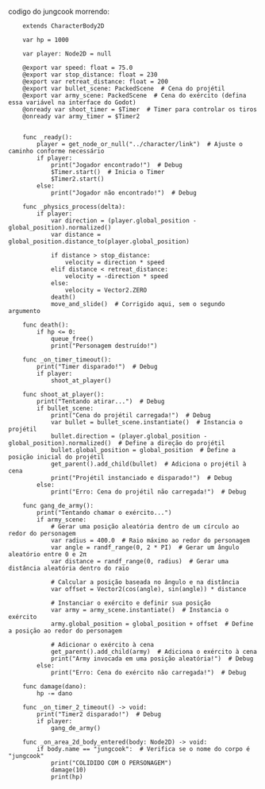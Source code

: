 codigo do jungcook morrendo:

		extends CharacterBody2D
		
		var hp = 1000
		
		var player: Node2D = null
		
		@export var speed: float = 75.0
		@export var stop_distance: float = 230
		@export var retreat_distance: float = 200
		@export var bullet_scene: PackedScene  # Cena do projétil
		@export var army_scene: PackedScene  # Cena do exército (defina essa variável na interface do Godot)
		@onready var shoot_timer = $Timer  # Timer para controlar os tiros
		@onready var army_timer = $Timer2
		
		
		func _ready():
			player = get_node_or_null("../character/link")  # Ajuste o caminho conforme necessário
			if player:
				print("Jogador encontrado!")  # Debug
				$Timer.start()  # Inicia o Timer
				$Timer2.start()
			else:
				print("Jogador não encontrado!")  # Debug
		
		func _physics_process(delta):
			if player:
				var direction = (player.global_position - global_position).normalized()
				var distance = global_position.distance_to(player.global_position)
				
				if distance > stop_distance:
					velocity = direction * speed
				elif distance < retreat_distance:
					velocity = -direction * speed
				else:
					velocity = Vector2.ZERO
				death()
				move_and_slide()  # Corrigido aqui, sem o segundo argumento
		
		func death():
			if hp <= 0:
				queue_free()
				print("Personagem destruído!")
		
		func _on_timer_timeout():
			print("Timer disparado!")  # Debug
			if player:
				shoot_at_player()
		
		func shoot_at_player():
			print("Tentando atirar...")  # Debug
			if bullet_scene:
				print("Cena do projétil carregada!")  # Debug
				var bullet = bullet_scene.instantiate()  # Instancia o projétil
				bullet.direction = (player.global_position - global_position).normalized()  # Define a direção do projétil
				bullet.global_position = global_position  # Define a posição inicial do projétil
				get_parent().add_child(bullet)  # Adiciona o projétil à cena
				print("Projétil instanciado e disparado!")  # Debug
			else:
				print("Erro: Cena do projétil não carregada!")  # Debug
		
		func gang_de_army():
			print("Tentando chamar o exército...")
			if army_scene:
				# Gerar uma posição aleatória dentro de um círculo ao redor do personagem
				var radius = 400.0  # Raio máximo ao redor do personagem
				var angle = randf_range(0, 2 * PI)  # Gerar um ângulo aleatório entre 0 e 2π
				var distance = randf_range(0, radius)  # Gerar uma distância aleatória dentro do raio
		
				# Calcular a posição baseada no ângulo e na distância
				var offset = Vector2(cos(angle), sin(angle)) * distance
				
				# Instanciar o exército e definir sua posição
				var army = army_scene.instantiate()  # Instancia o exército
				army.global_position = global_position + offset  # Define a posição ao redor do personagem
				
				# Adicionar o exército à cena
				get_parent().add_child(army)  # Adiciona o exército à cena
				print("Army invocada em uma posição aleatória!")  # Debug
			else:
				print("Erro: Cena do exército não carregada!")  # Debug
		
		func damage(dano):
			hp -= dano
		
		func _on_timer_2_timeout() -> void:
			print("Timer2 disparado!")  # Debug
			if player:
				gang_de_army()
		
		func _on_area_2d_body_entered(body: Node2D) -> void:
			if body.name == "jungcook":  # Verifica se o nome do corpo é "jungcook"
				print("COLIDIDO COM O PERSONAGEM")
				damage(10)
				print(hp)
